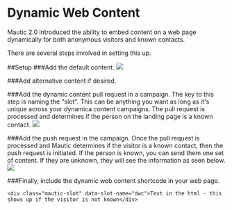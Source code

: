# Dynamic Web Content

Mautic 2.0 introduced the ability to embed content on a web page dynamically for both anonymous visitors and known contacts.

There are several steps involved in setting this up.

##Setup
###Add the default content.
![](/dwc/media/dwc-default.jpg)

###Add alternative content if desired.

###Add the dynamic content pull request in a campaign.  The key to this step is naming the "slot".  This can be anything you want as long as it's unique across your dynamica content campaigns.  The pull request is processed and determines if the person on the landing page is a known contact.
![](/dwc/media/dwc-pull-request.jpg)

###Add the push request in the campaign.  Once the pull request is processed and Mautic determines if the visitor is a known contact, then the push request is initiated.  If the person is known, you can send them one set of content.  If they are unknown, they will see the information as seen below.
![](/dwc/media/dwc-campaign.jpg)

###Finally, include the dynamic web content shortcode in your web page.  
```
<div class="mautic-slot" data-slot-name="dwc">Text in the html - this shows up if the visitor is not known</div>
```

